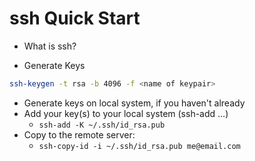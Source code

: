ssh Quick Start
=========

* What is ssh?

* Generate Keys

```bash
ssh-keygen -t rsa -b 4096 -f <name of keypair>
```

* Generate keys on local system, if you haven't already
* Add your key(s) to your local system (ssh-add …)
  * `ssh-add -K ~/.ssh/id_rsa.pub`
* Copy to the remote server:
  * `ssh-copy-id -i ~/.ssh/id_rsa.pub me@email.com`
